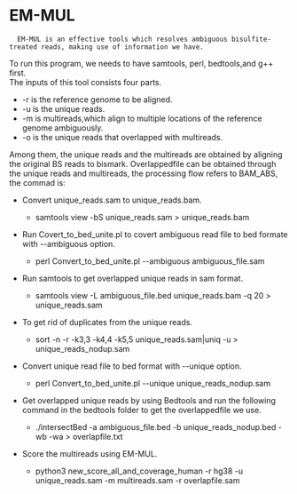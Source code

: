 EM-MUL
====
      EM-MUL is an effective tools which resolves ambiguous bisulfite-treated reads, making use of information we have.
To run this program, we needs to have samtools, perl, bedtools,and g++ first.  <br>
The  inputs of this tool consists four parts. <br>
* -r is the reference genome to be aligned.<br>
* -u is the unique reads.<br>
* -m is multireads,which align to multiple locations of the reference genome ambiguously.<br>
* -o is the unique reads that overlapped with multireads.<br>

Among them, the unique reads and the multireads are obtained by aligning the original BS reads to bismark. 
Overlappedfile can be obtained through the unique reads and multireads, the processing flow refers to BAM_ABS, the commad is: <br>
* Convert unique_reads.sam to unique_reads.bam.<br>
    * samtools view -bS unique_reads.sam > unique_reads.bam <br> 
    
* Run Covert_to_bed_unite.pl to covert ambiguous read file to bed formate with --ambiguous option.<br>
    * perl Convert_to_bed_unite.pl --ambiguous ambiguous_file.sam <br>
    
* Run samtools to get overlapped unique reads in sam format. <br>
    * samtools view -L ambiguous_file.bed unique_reads.bam -q 20 > unique_reads.sam <br>
    
* To get rid of duplicates from the unique reads.<br>
    * sort -n -r -k3,3 -k4,4 -k5,5 unique_reads.sam|uniq -u > unique_reads_nodup.sam <br> 
    
* Convert unique read file to bed format with --unique option.<br>
    * perl Convert_to_bed_unite.pl --unique unique_reads_nodup.sam <br>
    
* Get overlapped unique reads by using Bedtools and run the following command in the bedtools folder to get the overlappedfile we use.<br>
    * ./intersectBed -a ambiguous_file.bed -b unique_reads_nodup.bed -wb -wa > overlapfile.txt <br>
    
* Score the multireads using EM-MUL.<br>
    * python3 new_score_all_and_coverage_human -r hg38 -u unique_reads.sam -m multireads.sam -r overlapfile.sam<br>
